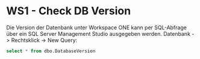 # WS1 - Check DB Version

Die Version der Datenbank unter Workspace ONE kann per SQL-Abfrage über ein SQL Server Management Studio ausgegeben werden. Datenbank -> Rechtsklick -> New Query:

```sql
select * from dbo.DatabaseVersion
```

